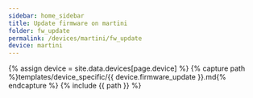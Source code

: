 ```yaml
---
sidebar: home_sidebar
title: Update firmware on martini
folder: fw_update
permalink: /devices/martini/fw_update
device: martini
---
```

{% assign device = site.data.devices[page.device] %}
{% capture path %}templates/device_specific/{{ device.firmware_update }}.md{% endcapture %}
{% include {{ path }} %}
